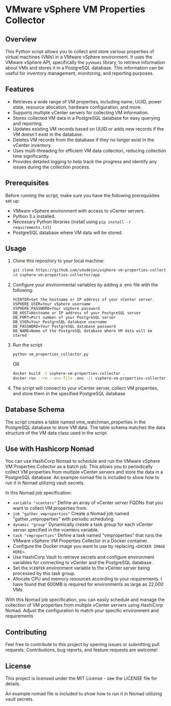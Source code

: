 # VMware vSphere VM Properties Collector

## Overview

This Python script allows you to collect and store various properties of virtual machines (VMs) in a VMware vSphere environment. It uses the VMware vSphere API, specifically the `pyVmomi` library, to retrieve information about VMs and stores it in a PostgreSQL database. This information can be useful for inventory management, monitoring, and reporting purposes.

## Features

- Retrieves a wide range of VM properties, including name, UUID, power state, resource allocation, hardware configuration, and more.
- Supports multiple vCenter servers for collecting VM information.
- Stores collected VM data in a PostgreSQL database for easy querying and reporting.
- Updates existing VM records based on UUID or adds new records if the VM doesn't exist in the database.
- Deletes VM records from the database if they no longer exist in the vCenter inventory.
- Uses multi-threading for efficient VM data collection, reducing collection time significantly.
- Provides detailed logging to help track the progress and identify any issues during the collection process.

## Prerequisites

Before running the script, make sure you have the following prerequisites set up:

- VMware vSphere environment with access to vCenter servers.
- Python 3.x installed.
- Necessary Python libraries (install using `pip install -r requirements.txt`)
- PostgreSQL database where VM data will be stored.

## Usage

1. Clone this repository to your local machine:

   ```bash
   git clone https://github.com/vdudejon/vsphere-vm-properties-collector.git
   cd vsphere-vm-properties-collector/app
   ```
 2. Configure your environmental variables by adding a .env file with the following:
    ```
    VCENTER=Set the hostname or IP address of your vCenter server.
    VSPHERE_USER=Your vSphere username
    VSPHERE_PASSWORD=Your vSphere password
    DB_HOST=Hostname or IP address of your PostgreSQL server
    DB_PORT=Port number of your PostgreSQL server
    DB_USER=Your PostgreSQL database username
    DB_PASSWORD=Your PostgreSQL database password
    DB_NAME=Name of the PostgreSQL database where VM data will be stored
    ```
  3. Run the script

     ```bash
     python vm_properties_collector.py
     ```
     OR
     ```bash
     docker build -t vsphere-vm-properties-collector .
     docker run --rm --env-file .env -it vsphere-vm-properties-collector
     ```
     
   5. The script will connect to your vCenter server, collect VM properties, and store them in the specified PostgreSQL database

## Database Schema
The script creates a table named vme_watchman_properties in the PostgreSQL database to store VM data. The table schema matches the data structure of the VM data class used in the script.

## Use with Hashicorp Nomad
You can use HashiCorp Nomad to schedule and run the VMware vSphere VM Properties Collector as a batch job. This allows you to periodically collect VM properties from multiple vCenter servers and store the data in a PostgreSQL database. An example nomad file is included to show how to run it in Nomad utilizing vault secrets.

In this Nomad job specification:

   - `variable "vcenters"` Define an array of vCenter server FQDNs that you want to collect VM properties from.
   - `job "gather_vmproperties"` Create a Nomad job named "gather_vmproperties" with periodic scheduling.
   - `dynamic "group"` Dynamically create a task group for each vCenter server specified in the vcenters variable.
   - `task "vmproperties"` Define a task named "vmproperties" that runs the VMware vSphere VM Properties Collector in a Docker container.
   - Configure the Docker image you want to use by replacing `<DOCKER IMAGE HERE>`.
   - Use HashiCorp Vault to retrieve secrets and configure environment variables for connecting to vCenter and the PostgreSQL database.
   - Set the `VCENTER` environment variable to the vCenter server being processed by this task group.
   - Allocate CPU and memory resources according to your requirements.  I have found that 600MB is required for environments as large as 22,000 VMs.

With this Nomad job specification, you can easily schedule and manage the collection of VM properties from multiple vCenter servers using HashiCorp Nomad. Adjust the configuration to match your specific environment and requirements

## Contributing
Feel free to contribute to this project by opening issues or submitting pull requests. Contributions, bug reports, and feature requests are welcome!

## License
This project is licensed under the MIT License - see the LICENSE file for details.



An example nomad file is included to show how to run it in Nomad utilizing vault secrets.

